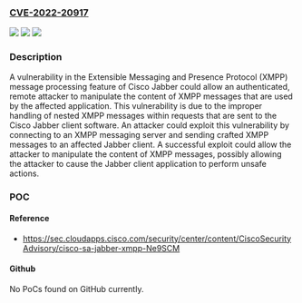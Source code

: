 ### [CVE-2022-20917](https://cve.mitre.org/cgi-bin/cvename.cgi?name=CVE-2022-20917)
![](https://img.shields.io/static/v1?label=Product&message=Cisco%20Jabber&color=blue)
![](https://img.shields.io/static/v1?label=Version&message=%3D%2010.5(0)%20&color=brighgreen)
![](https://img.shields.io/static/v1?label=Vulnerability&message=Exposure%20of%20Resource%20to%20Wrong%20Sphere&color=brighgreen)

### Description

A vulnerability in the Extensible Messaging and Presence Protocol (XMPP) message processing feature of Cisco Jabber could allow an authenticated, remote attacker to manipulate the content of XMPP messages that are used by the affected application.
 This vulnerability is due to the improper handling of nested XMPP messages within requests that are sent to the Cisco Jabber client software. An attacker could exploit this vulnerability by connecting to an XMPP messaging server and sending crafted XMPP messages to an affected Jabber client. A successful exploit could allow the attacker to manipulate the content of XMPP messages, possibly allowing the attacker to cause the Jabber client application to perform unsafe actions.

### POC

#### Reference
- https://sec.cloudapps.cisco.com/security/center/content/CiscoSecurityAdvisory/cisco-sa-jabber-xmpp-Ne9SCM

#### Github
No PoCs found on GitHub currently.


